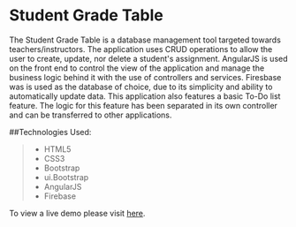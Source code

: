 # Student Grade Table

The Student Grade Table is a database management tool targeted towards teachers/instructors. The application uses CRUD operations to allow the user to create, update, nor delete a student's assignment. AngularJS is used on the front end to control the view of the application and manage the business logic behind it with the use of controllers and services. Firesbase was is used as the database of choice, due to its simplicity and ability to automatically update data. This application also features a basic To-Do list feature. The logic for this feature has been separated in its own controller and can be transferred to other applications.

##Technologies Used:

> - HTML5
> - CSS3
> - Bootstrap
> - ui.Bootstrap
> - AngularJS
> - Firebase


To view a live demo please visit <a href="http://tmantock.github.io/SGT/" target="_blank">here</a>.
